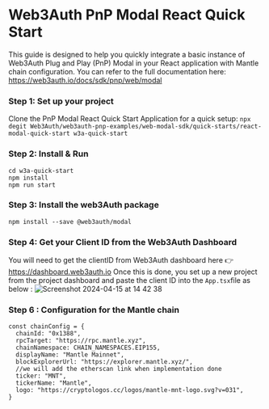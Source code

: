 # Web3Auth PnP Modal React Quick Start
This guide is designed to help you quickly integrate a basic instance of Web3Auth Plug and Play (PnP) Modal in your React application with Mantle chain configuration. You can refer to the full documentation here: https://web3auth.io/docs/sdk/pnp/web/modal

### Step 1:  Set up your project

Clone the PnP Modal React Quick Start Application for a quick setup:
```npx degit Web3Auth/web3auth-pnp-examples/web-modal-sdk/quick-starts/react-modal-quick-start w3a-quick-start```

### Step 2: Install & Run

```
cd w3a-quick-start
npm install
npm run start
```

### Step 3: Install the web3Auth package
```
npm install --save @web3auth/modal
```

### Step 4:  Get your Client ID from the Web3Auth Dashboard

You will need to get the clientID from Web3Auth dashboard here 👉 https://dashboard.web3auth.io
Once this is done, you set up a new project from the project dashboard and paste the client ID into the `App.tsx`file as below :
![Screenshot 2024-04-15 at 14 42 38](https://github.com/PaulineAnnBar/Web3Auth_Mantle/assets/101885938/efe2acc1-6730-4444-b0a0-a86d248f0a05)


### Step 6 : Configuration for the Mantle chain
````
const chainConfig = {
  chainId: "0x1388", 
  rpcTarget: "https://rpc.mantle.xyz",
  chainNamespace: CHAIN_NAMESPACES.EIP155,
  displayName: "Mantle Mainnet",
  blockExplorerUrl: "https://explorer.mantle.xyz/",
  //we will add the etherscan link when implementation done
  ticker: "MNT",
  tickerName: "Mantle",
  logo: "https://cryptologos.cc/logos/mantle-mnt-logo.svg?v=031",
}


